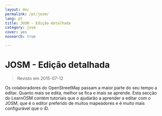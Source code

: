 ```yaml
---
layout: doc
permalink: /pt/josm/
lang: pt
title: JOSM - Edição detalhada
category: josm
cover: yes
nosearch: true

---
```


JOSM - Edição detalhada
================

> Revisto em 2015-07-12

Os colaboradores do OpenStreetMap passam a maior parte do seu tempo a editar. Quanto mais se edita, melhor se fica e mais se aprende. Esta secção do LearnOSM contém tutoriais que o ajudarão a aprender a editar com o JOSM, que é o editor preferido de muitos mapeadores e é muito mais configurável que o iD.